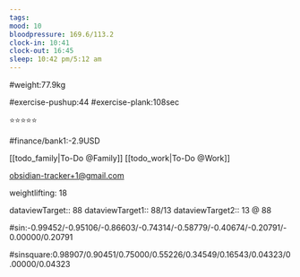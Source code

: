```yaml
---
tags: 
mood: 10
bloodpressure: 169.6/113.2
clock-in: 10:41
clock-out: 16:45
sleep: 10:42 pm/5:12 am
---
```


#weight:77.9kg

#exercise-pushup:44
#exercise-plank:108sec


⭐⭐⭐⭐⭐

#finance/bank1:-2.9USD

[[todo_family|To-Do @Family]]
[[todo_work|To-Do @Work]]

obsidian-tracker+1@gmail.com

weightlifting: 18

dataviewTarget:: 88
dataviewTarget1:: 88/13
dataviewTarget2:: 13 @ 88

#sin:-0.99452/-0.95106/-0.86603/-0.74314/-0.58779/-0.40674/-0.20791/-0.00000/0.20791

#sinsquare:0.98907/0.90451/0.75000/0.55226/0.34549/0.16543/0.04323/0.00000/0.04323

